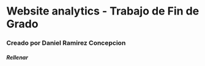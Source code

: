 # Website analytics - Trabajo de Fin de Grado

### **Creado por Daniel Ramirez Concepcion**

#### *Rellenar*
